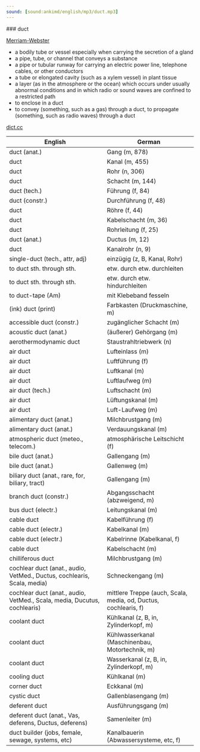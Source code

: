```yaml
---
sound: [sound:ankimd/english/mp3/duct.mp3]
---
```


\### duct

[Merriam-Webster](https://www.merriam-webster.com/dictionary/duct)

- a bodily tube or vessel especially when carrying the secretion of a gland
- a pipe, tube, or channel that conveys a substance
- a pipe or tubular runway for carrying an electric power line, telephone cables, or other conductors
- a tube or elongated cavity (such as a xylem vessel) in plant tissue
- a layer (as in the atmosphere or the ocean) which occurs under usually abnormal conditions and in which radio or sound waves are confined to a restricted path
- to enclose in a duct
- to convey (something, such as a gas) through a duct, to propagate (something, such as radio waves) through a duct

[dict.cc](https://www.dict.cc/duct)

| English        | German       |
| -------------- | ------------ |
| duct (anat.) | Gang (m, 878) |
| duct | Kanal (m, 455) |
| duct | Rohr (n, 306) |
| duct | Schacht (m, 144) |
| duct (tech.) | Führung (f, 84) |
| duct (constr.) | Durchführung (f, 48) |
| duct | Röhre (f, 44) |
| duct | Kabelschacht (m, 36) |
| duct | Rohrleitung (f, 25) |
| duct (anat.) | Ductus (m, 12) |
| duct | Kanalrohr (n, 9) |
| single-duct (tech., attr, adj) | einzügig (z, B, Kanal, Rohr) |
| to duct sth. through sth. | etw. durch etw. durchleiten |
| to duct sth. through sth. | etw. durch etw. hindurchleiten |
| to duct-tape (Am) | mit Klebeband fesseln |
| (ink) duct (print) | Farbkasten (Druckmaschine, m) |
| accessible duct (constr.) | zugänglicher Schacht (m) |
| acoustic duct (anat.) | (äußerer) Gehörgang (m) |
| aerothermodynamic duct | Staustrahltriebwerk (n) |
| air duct | Lufteinlass (m) |
| air duct | Luftführung (f) |
| air duct | Luftkanal (m) |
| air duct | Luftlaufweg (m) |
| air duct (tech.) | Luftschacht (m) |
| air duct | Lüftungskanal (m) |
| air duct | Luft-Laufweg (m) |
| alimentary duct (anat.) | Milchbrustgang (m) |
| alimentary duct (anat.) | Verdauungskanal (m) |
| atmospheric duct (meteo., telecom.) | atmosphärische Leitschicht (f) |
| bile duct (anat.) | Gallengang (m) |
| bile duct (anat.) | Gallenweg (m) |
| biliary duct (anat., rare, for, biliary, tract) | Gallengang (m) |
| branch duct (constr.) | Abgangsschacht (abzweigend, m) |
| bus duct (electr.) | Leitungskanal (m) |
| cable duct | Kabelführung (f) |
| cable duct (electr.) | Kabelkanal (m) |
| cable duct (electr.) | Kabelrinne (Kabelkanal, f) |
| cable duct | Kabelschacht (m) |
| chilliferous duct | Milchbrustgang (m) |
| cochlear duct (anat., audio, VetMed., Ductus, cochlearis, Scala, media) | Schneckengang (m) |
| cochlear duct (anat., audio, VetMed., Scala, media, Ducutus, cochlearis) | mittlere Treppe (auch, Scala, media, od, Ductus, cochlearis, f) |
| coolant duct | Kühlkanal (z, B, in, Zylinderkopf, m) |
| coolant duct | Kühlwasserkanal (Maschinenbau, Motortechnik, m) |
| coolant duct | Wasserkanal (z, B, in, Zylinderkopf, m) |
| cooling duct | Kühlkanal (m) |
| corner duct | Eckkanal (m) |
| cystic duct | Gallenblasengang (m) |
| deferent duct | Ausführungsgang (m) |
| deferent duct (anat., Vas, deferens, Ductus, deferens) | Samenleiter (m) |
| duct builder (jobs, female, sewage, systems, etc) | Kanalbauerin (Abwassersysteme, etc, f) |
